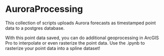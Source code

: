 # AuroraProcessing
This collection of scripts uploads Aurora forecasts as timestamped point data to a postgres database.

With this point data saved, you can do additional geoprocessing in ArcGIS Pro to interpolate or even rasterize the point data.
Use the .ipynb to rasterize your point data into a spline dataset!
